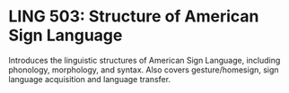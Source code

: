 # LING 503: Structure of American Sign Language

Introduces the linguistic structures of American Sign Language, including phonology, morphology, and syntax. Also covers gesture/homesign, sign language acquisition and language transfer.